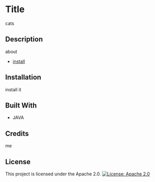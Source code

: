 
# Title
cats

## Description
about


* [install](#install)

## Installation
install it
    


## Built With

* JAVA
    

## Credits
me

## License
This project is licensed under the Apache 2.0.
[![License: Apache 2.0](https://img.shields.io/badge/License-Apache_2.0-blue.svg)](https://opensource.org/licenses/Apache-2.0)

